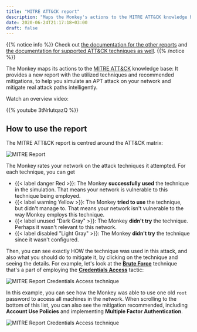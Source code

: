 ```yaml
---
title: "MITRE ATT&CK report"
description: "Maps the Monkey's actions to the MITRE ATT&CK knowledge base"
date: 2020-06-24T21:17:18+03:00
draft: false
---
```


{{% notice info %}}
Check out [the documentation for the other reports](../) and [the documentation for supported ATT&CK techniques as well](../../../reference/mitre_techniques).
{{% /notice %}}

The Monkey maps its actions to the [MITRE ATT&CK](https://attack.mitre.org/) knowledge base: It provides a new report with the utilized techniques and recommended mitigations, to help you simulate an APT attack on your network and mitigate real attack paths intelligently.

Watch an overview video:

{{% youtube 3tNrlutqazQ %}}

## How to use the report

The MITRE ATT&CK report is centred around the ATT&CK matrix:

![MITRE Report](/images/usage/reports/mitre-report-0.png "MITRE Report")

The Monkey rates your network on the attack techniques it attempted. For each technique, you can get

- {{< label danger Red >}}: The Monkey **successfully used** the technique in the simulation. That means your network is vulnerable to this technique being employed.
- {{< label warning Yellow >}}: The Monkey **tried to use** the technique, but didn't manage to. That means your network isn't vulnerable to the way Monkey employs this technique.
- {{< label unused "Dark Gray" >}}: The Monkey **didn't try** the technique. Perhaps it wasn't relevant to this network.
- {{< label disabled "Light Gray" >}}: The Monkey **didn't try** the technique since it wasn't configured.

Then, you can see exactly HOW the technique was used in this attack, and also what you should do to mitigate it, by clicking on the technique and seeing the details. For example, let's look at the [**Brute Force**](https://attack.mitre.org/techniques/T1110/) technique that's a part of employing the [**Credentials Access**](https://attack.mitre.org/tactics/TA0006/) tactic:

![MITRE Report Credentials Access technique](/images/usage/reports/mitre-report-cred-access.png "MITRE Report Credentials Access technique")

In this example, you can see how the Monkey was able to use one old `root` password to access all machines in the network. When scrolling to the bottom of this list, you can also see the mitigation recommended, including **Account Use Policies** and implementing **Multiple Factor Authentication**.

![MITRE Report Credentials Access technique](/images/usage/reports/mitre-report-cred-access-mitigations.png "MITRE Report Credentials Access technique")
